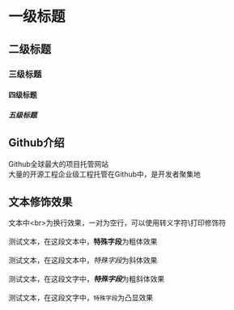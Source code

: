 # 一级标题
## 二级标题
### 三级标题
#### 四级标题
##### 五级标题

## Github介绍 

   Github全球最大的项目托管网站<br>大量的开源工程企业级工程托管在Github中，是开发者聚集地 

    

## 文本修饰效果 
  
  文本中\<br\>为换行效果，一对为空行，可以使用转义字符\\打印修饰符<br><br>
  测试文本，在这段文本中，**特殊字段**为粗体效果<br><br>
  测试文本，在这段文本中，*特殊字段*为斜体效果<br><br>
  测试文本，在这段文字中，***特殊字段***为粗斜体效果<br><br>
  测试文本，在这段文字中，`特殊字段`为凸显效果<br><br>
